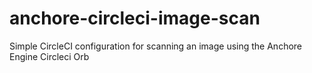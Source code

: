 # anchore-circleci-image-scan
Simple CircleCI configuration for scanning an image using the Anchore Engine Circleci Orb
